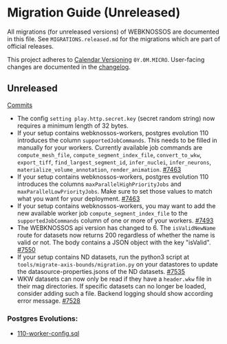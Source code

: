 # Migration Guide (Unreleased)
All migrations (for unreleased versions) of WEBKNOSSOS are documented in this file.
See `MIGRATIONS.released.md` for the migrations which are part of official releases.

This project adheres to [Calendar Versioning](http://calver.org/) `0Y.0M.MICRO`.
User-facing changes are documented in the [changelog](CHANGELOG.released.md).

## Unreleased
[Commits](https://github.com/scalableminds/webknossos/compare/23.11.0...HEAD)
- The config `setting play.http.secret.key` (secret random string) now requires a minimum length of 32 bytes.
- If your setup contains webknossos-workers, postgres evolution 110 introduces the column `supportedJobCommands`. This needs to be filled in manually for your workers. Currently available job commands are `compute_mesh_file`, `compute_segment_index_file`, `convert_to_wkw`, `export_tiff`, `find_largest_segment_id`, `infer_nuclei`, `infer_neurons`, `materialize_volume_annotation`, `render_animation`. [#7463](https://github.com/scalableminds/webknossos/pull/7463)
- If your setup contains webknossos-workers,  postgres evolution 110 introduces the columns `maxParallelHighPriorityJobs` and `maxParallelLowPriorityJobs`. Make sure to set those values to match what you want for your deployment. [#7463](https://github.com/scalableminds/webknossos/pull/7463)
- If your setup contains webknossos-workers, you may want to add the new available worker job `compute_segment_index_file` to the `supportedJobCommands` column of one or more of your workers. [#7493](https://github.com/scalableminds/webknossos/pull/7493)
- The WEBKNOSSOS api version has changed to 6. The `isValidNewName` route for datasets now returns 200 regardless of whether the name is valid or not. The body contains a JSON object with the key "isValid". [#7550](https://github.com/scalableminds/webknossos/pull/7550)
- If your setup contains ND datasets, run the python3 script at `tools/migrate-axis-bounds/migration.py` on your datastores to update the datasource-properties.jsons of the ND datasets. [#7535](https://github.com/scalableminds/webknossos/pull/7535)
- WKW datasets can now only be read if they have a `header.wkw` file in their mag directories. If specific datasets can no longer be loaded, consider adding such a file. Backend logging should show according error message. [#7528](https://github.com/scalableminds/webknossos/pull/7528)

### Postgres Evolutions:

- [110-worker-config.sql](conf/evolutions/110-worker-config.sql)
